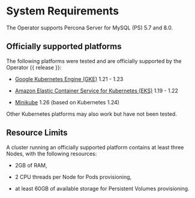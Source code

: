 # System Requirements

The Operator supports Percona Server for MySQL (PS) 5.7 and 8.0.

## Officially supported platforms

The following platforms were tested and are officially supported by the Operator
{{ release }}:

* [Google Kubernetes Engine (GKE)](https://cloud.google.com/kubernetes-engine) 1.21 - 1.23

* [Amazon Elastic Container Service for Kubernetes (EKS)](https://aws.amazon.com) 1.19 - 1.22

* [Minikube](https://minikube.sigs.k8s.io/docs/) 1.26 (based on Kubernetes 1.24)

Other Kubernetes platforms may also work but have not been tested.

## Resource Limits

A cluster running an officially supported platform contains at least three
Nodes, with the following resources:

* 2GB of RAM,

* 2 CPU threads per Node for Pods provisioning,

* at least 60GB of available storage for Persistent Volumes provisioning.
